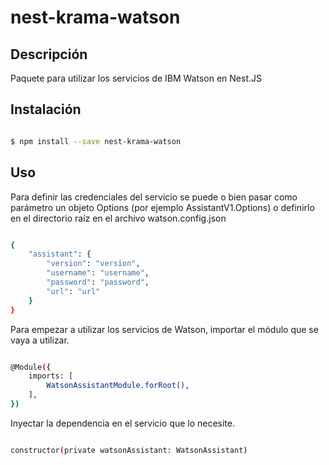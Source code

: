 # nest-krama-watson

## Descripción

Paquete para utilizar los servicios de IBM Watson en Nest.JS

## Instalación

```bash

$ npm install --save nest-krama-watson

```

## Uso

Para definir las credenciales del servicio se puede o bien pasar como parámetro un objeto Options (por ejemplo AssistantV1.Options) o definirlo en el directorio raíz en el archivo watson.config.json

```bash

{
    "assistant": {
        "version": "version",
        "username": "username",
        "password": "password",
        "url": "url"
    }
}

```

Para empezar a utilizar los servicios de Watson, importar el módulo que se vaya a utilizar. 

```bash

@Module({
    imports: [
        WatsonAssistantModule.forRoot(),
    ],
})

```

Inyectar la dependencia en el servicio que lo necesite.

```bash

constructor(private watsonAssistant: WatsonAssistant)

```
